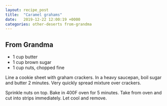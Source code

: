 ```yaml
---
layout: recipe_post
title:  "Caramel grahams"
date:   2019-12-22 12:00:19 +0000
categories: other-deserts from-grandma
---
```


## From Grandma
* 1 cup butter
* 1 cup brown sugar
* 1 cup nuts, chopped fine

Line a cookie sheet with graham crackers. In a heavy saucepan, boil sugar and butter 2 minutes. Very quickly spread mixture over crackers.


Sprinkle nuts on top. Bake in 400F oven for 5 minutes. Take from oven and cut into strips immediately. Let cool and remove.

